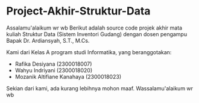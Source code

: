 # Project-Akhir-Struktur-Data

Assalamu'alaikum wr wb 
Berikut adalah source code projek akhir mata kuliah Struktur Data (Sistem Inventori Gudang) dengan dosen pengampu Bapak Dr. Ardiansyah, S.T., M.Cs.

Kami dari Kelas A program studi Informatika, yang beranggotakan:  

- Rafika Desiyana (2300018007)
- Wahyu Indriyani (2300018020) 
- Mozanik Altifiane Kanahaya (2300018023)

Sekian dari kami, ada kurang lebihnya mohon maaf.
Wassalamu'alaikum wr wb
